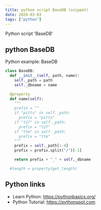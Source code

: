 ```yaml
---
title: python script BaseDB (snippet)
date: 2020-03-03
tags: ["python"]
---
```

Python script 'BaseDB'


## python BaseDB

Python example: BaseDB

```python
class BaseDB:
  def __init__(self, path, name):
    self._path = path
    self._dbname = name

  @property
  def name(self):
    """
    prefix = ""
    if "pitts" in self._path:
      prefix = "pitts"
    if "t27" in self._path:
      prefix = "t27"
    if "ttm" in self._path:
      prefix = "ttm"
    """
    prefix = self._path[:-4]
    prefix = prefix.split("/")[-1]

    return prefix + "_" + self._dbname

  #length = property(get_length)

```

## Python links

- Learn Python: https://pythonbasics.org/
- Python Tutorial: https://pythonspot.com
